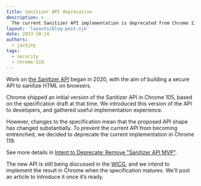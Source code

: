 ```yaml
---
title: Sanitizer API deprecation
description: >
  The current Sanitizer API implementation is deprecated from Chrome 119 to catch up with future specification updates.
layout: 'layouts/blog-post.njk'
date: 2023-10-14
authors:
  - jackjey
tags:
  - security
  - chrome-119
---
```


Work on [the Sanitizer API](https://github.com/WICG/sanitizer-api) began in 2020, with the aim of building a secure API to sanitize HTML on browsers.

Chrome shipped an initial version of the Sanitizer API in Chrome 105, based on the specification draft at that time. We introduced this version of the API to developers, and gathered useful implementation experience. 

However, changes to the specification mean that the proposed API shape has changed substantially. To prevent the current API from becoming entrenched, we decided to deprecate the current implementation in Chrome 119.

See more details in [Intent to Deprecate: Remove "Sanitizer API MVP"](https://groups.google.com/a/chromium.org/g/blink-dev/c/PNTt4oFXt8c/m/C1bS0ityBAAJ).

The new API is still being discussed in the [WICG](https://github.com/WICG/sanitizer-api/), and we intend to implement the result in Chrome when the specification matures. We'll post an article to introduce it once it’s ready.
